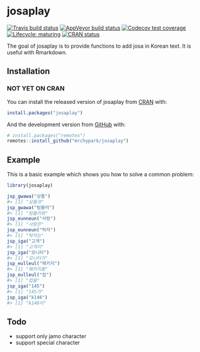 
<!-- README.md is generated from README.Rmd. Please edit that file -->

# josaplay

<!-- badges: start -->

[![Travis build
status](https://travis-ci.org/mrchypark/josaplay.svg?branch=master)](https://travis-ci.org/mrchypark/josaplay)
[![AppVeyor build
status](https://ci.appveyor.com/api/projects/status/github/mrchypark/josaplay?branch=master&svg=true)](https://ci.appveyor.com/project/mrchypark/josaplay)
[![Codecov test
coverage](https://codecov.io/gh/mrchypark/josaplay/branch/master/graph/badge.svg)](https://codecov.io/gh/mrchypark/josaplay?branch=master)
[![Lifecycle:
maturing](https://img.shields.io/badge/lifecycle-maturing-blue.svg)](https://www.tidyverse.org/lifecycle/#maturing)
[![CRAN
status](https://www.r-pkg.org/badges/version/josaplay)](https://cran.r-project.org/package=josaplay)
<!-- badges: end -->

The goal of josaplay is to provide functions to add josa in Korean text.
It is useful with Rmarkdown.

## Installation

### NOT YET ON CRAN

You can install the released version of josaplay from
[CRAN](https://CRAN.R-project.org) with:

``` r
install.packages("josaplay")
```

And the development version from [GitHub](https://github.com/) with:

``` r
# install.packages("remotes")
remotes::install_github("mrchypark/josaplay")
```

## Example

This is a basic example which shows you how to solve a common problem:

``` r
library(josaplay)

jsp_gwawa("상품")
#> [1] "상품과"
jsp_gwawa("텀블러")
#> [1] "텀블러와"
jsp_eunneun("사랑")
#> [1] "사랑은"
jsp_eunneun("탁자")
#> [1] "탁자는"
jsp_iga("고객")
#> [1] "고객이"
jsp_iga("모니터")
#> [1] "모니터가"
jsp_eulleul("패키지")
#> [1] "패키지를"
jsp_eulleul("컵")
#> [1] "컵을"
jsp_iga("145")
#> [1] "145가"
jsp_iga("k146")
#> [1] "k146이"
```

## Todo

  - support only jamo character
  - support special character
